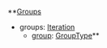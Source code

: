 **[Groups](VanillaGroups.md)
  * groups: [Iteration](Iteration.md)
    * [group](VanillaGroupType.md): [GroupType](GroupType.md)**
